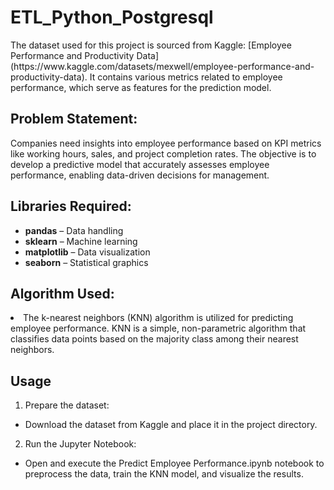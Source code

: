<h1>ETL_Python_Postgresql</h1>
The dataset used for this project is sourced from Kaggle: [Employee Performance and Productivity Data](https://www.kaggle.com/datasets/mexwell/employee-performance-and-productivity-data). It contains various metrics related to employee performance, which serve as features for the prediction model.

<html lang="en">
<head>
    <meta charset="UTF-8">
    <meta name="viewport" content="width=device-width, initial-scale=1.0">
    
</head>
<body>
    <h2>Problem Statement:</h2>
    <p>Companies need insights into employee performance based on KPI metrics like working hours, sales, and project completion rates. The objective is to develop a predictive model that accurately assesses employee performance, enabling data-driven decisions for management.</p>

  <h2>Libraries Required:</h2>
    <ul>
        <li><strong>pandas</strong> – Data handling</li>
        <li><strong>sklearn</strong> – Machine learning</li>
        <li><strong>matplotlib</strong> – Data visualization</li>
        <li><strong>seaborn</strong> – Statistical graphics</li>
        
</ul>
<h2>Algorithm Used:</h2>    
<li>The k-nearest neighbors (KNN) algorithm is utilized for predicting employee performance. KNN is a simple, non-parametric algorithm that classifies data points based on the majority class among their nearest neighbors.</li>

<h2>Usage</h2>
 
1. Prepare the dataset:
 <ul><li>Download the dataset from Kaggle and place it in the project directory.</li></ul>
 
 
2. Run the Jupyter Notebook:
 <ul><li>Open and execute the Predict Employee Performance.ipynb notebook to preprocess the data, train the KNN model, and visualize the results.</li></ul>
    
</body>
</html>
